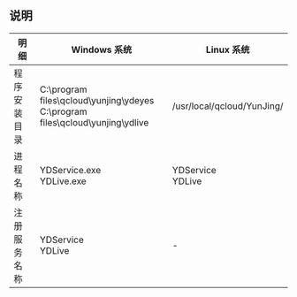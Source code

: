 ## 说明

| 明细 | Windows 系统 | Linux 系统 |
|---------|---------|---------|
| 程序安装目录  | C:\program files\qcloud\yunjing\ydeyes <br>C:\program files\qcloud\yunjing\ydlive  | /usr/local/qcloud/YunJing/  |
| 进程名称      | YDService.exe <br>YDLive.exe   | YDService <br>YDLive |
| 注册服务名称  | YDService <br>YDLive   |       -   |
